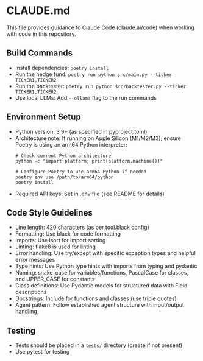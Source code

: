 # CLAUDE.md

This file provides guidance to Claude Code (claude.ai/code) when working with code in this repository.

## Build Commands
- Install dependencies: `poetry install`
- Run the hedge fund: `poetry run python src/main.py --ticker TICKER1,TICKER2`
- Run the backtester: `poetry run python src/backtester.py --ticker TICKER1,TICKER2`
- Use local LLMs: Add `--ollama` flag to the run commands

## Environment Setup
- Python version: 3.9+ (as specified in pyproject.toml)
- Architecture note: If running on Apple Silicon (M1/M2/M3), ensure Poetry is using an arm64 Python interpreter:
  ```
  # Check current Python architecture
  python -c "import platform; print(platform.machine())"
  
  # Configure Poetry to use arm64 Python if needed
  poetry env use /path/to/arm64/python
  poetry install
  ```
- Required API keys: Set in .env file (see README for details)

## Code Style Guidelines
- Line length: 420 characters (as per tool.black config)
- Formatting: Use black for code formatting
- Imports: Use isort for import sorting
- Linting: flake8 is used for linting
- Error handling: Use try/except with specific exception types and helpful error messages
- Type hints: Use Python type hints with imports from typing and pydantic
- Naming: snake_case for variables/functions, PascalCase for classes, and UPPER_CASE for constants
- Class definitions: Use Pydantic models for structured data with Field descriptions
- Docstrings: Include for functions and classes (use triple quotes)
- Agent pattern: Follow established agent structure with input/output handling

## Testing
- Tests should be placed in a `tests/` directory (create if not present)
- Use pytest for testing